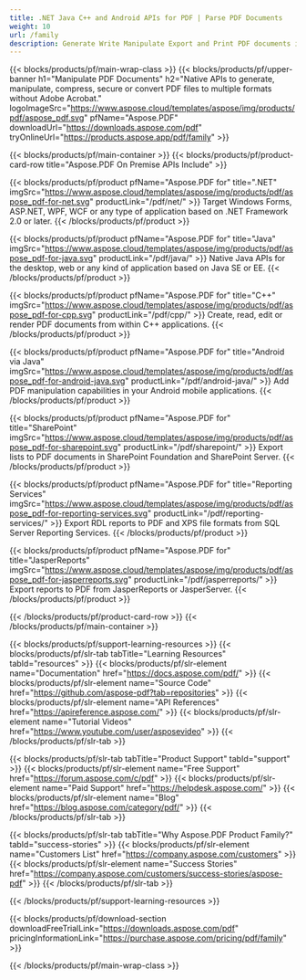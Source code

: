 ```yaml
---
title: .NET Java C++ and Android APIs for PDF | Parse PDF Documents 
weight: 10
url: /family
description: Generate Write Manipulate Export and Print PDF documents in .NET Java SharePoint Android apps using the relevant library. Export PDF in SSRS and JasperReports
---
```


{{< blocks/products/pf/main-wrap-class >}}
{{< blocks/products/pf/upper-banner h1="Manipulate PDF Documents" h2="Native APIs to generate, manipulate, compress, secure or convert PDF files to multiple formats without Adobe Acrobat." logoImageSrc="https://www.aspose.cloud/templates/aspose/img/products/pdf/aspose_pdf.svg" pfName="Aspose.PDF" downloadUrl="https://downloads.aspose.com/pdf" tryOnlineUrl="https://products.aspose.app/pdf/family" >}}

{{< blocks/products/pf/main-container >}}
{{< blocks/products/pf/product-card-row title="Aspose.PDF On Premise APIs Include" >}}

{{< blocks/products/pf/product pfName="Aspose.PDF for" title=".NET" imgSrc="https://www.aspose.cloud/templates/aspose/img/products/pdf/aspose_pdf-for-net.svg" productLink="/pdf/net/" >}}
Target Windows Forms, ASP.NET, WPF, WCF or any type of application based on .NET Framework 2.0 or later.
{{< /blocks/products/pf/product >}}

{{< blocks/products/pf/product pfName="Aspose.PDF for" title="Java" imgSrc="https://www.aspose.cloud/templates/aspose/img/products/pdf/aspose_pdf-for-java.svg" productLink="/pdf/java/" >}}
Native Java APIs for the desktop, web or any kind of application based on Java SE or EE.
{{< /blocks/products/pf/product >}}

{{< blocks/products/pf/product pfName="Aspose.PDF for" title="C++" imgSrc="https://www.aspose.cloud/templates/aspose/img/products/pdf/aspose_pdf-for-cpp.svg" productLink="/pdf/cpp/" >}}
Create, read, edit or render PDF documents from within C++ applications.
{{< /blocks/products/pf/product >}}

{{< blocks/products/pf/product pfName="Aspose.PDF for" title="Android via Java" imgSrc="https://www.aspose.cloud/templates/aspose/img/products/pdf/aspose_pdf-for-android-java.svg" productLink="/pdf/android-java/" >}}
Add PDF manipulation capabilities in your Android mobile applications.
{{< /blocks/products/pf/product >}}

{{< blocks/products/pf/product pfName="Aspose.PDF for" title="SharePoint" imgSrc="https://www.aspose.cloud/templates/aspose/img/products/pdf/aspose_pdf-for-sharepoint.svg" productLink="/pdf/sharepoint/" >}}
Export lists to PDF documents in SharePoint Foundation and SharePoint Server.
{{< /blocks/products/pf/product >}}

{{< blocks/products/pf/product pfName="Aspose.PDF for" title="Reporting Services" imgSrc="https://www.aspose.cloud/templates/aspose/img/products/pdf/aspose_pdf-for-reporting-services.svg" productLink="/pdf/reporting-services/" >}}
Export RDL reports to PDF and XPS file formats from SQL Server Reporting Services.
{{< /blocks/products/pf/product >}}

{{< blocks/products/pf/product pfName="Aspose.PDF for" title="JasperReports" imgSrc="https://www.aspose.cloud/templates/aspose/img/products/pdf/aspose_pdf-for-jasperreports.svg" productLink="/pdf/jasperreports/" >}}
Export reports to PDF from JasperReports or JasperServer.
{{< /blocks/products/pf/product >}}

{{< /blocks/products/pf/product-card-row >}}
{{< /blocks/products/pf/main-container >}}

{{< blocks/products/pf/support-learning-resources >}}
{{< blocks/products/pf/slr-tab tabTitle="Learning Resources" tabId="resources" >}}
{{< blocks/products/pf/slr-element name="Documentation" href="https://docs.aspose.com/pdf/" >}}
{{< blocks/products/pf/slr-element name="Source Code" href="https://github.com/aspose-pdf?tab=repositories" >}}
{{< blocks/products/pf/slr-element name="API References" href="https://apireference.aspose.com/" >}}
{{< blocks/products/pf/slr-element name="Tutorial Videos" href="https://www.youtube.com/user/asposevideo" >}}
{{< /blocks/products/pf/slr-tab >}}

{{< blocks/products/pf/slr-tab tabTitle="Product Support" tabId="support" >}}
{{< blocks/products/pf/slr-element name="Free Support" href="https://forum.aspose.com/c/pdf" >}}
{{< blocks/products/pf/slr-element name="Paid Support" href="https://helpdesk.aspose.com/" >}}
{{< blocks/products/pf/slr-element name="Blog" href="https://blog.aspose.com/category/pdf/" >}}
{{< /blocks/products/pf/slr-tab >}}

{{< blocks/products/pf/slr-tab tabTitle="Why Aspose.PDF Product Family?" tabId="success-stories" >}}
{{< blocks/products/pf/slr-element name="Customers List" href="https://company.aspose.com/customers" >}}
{{< blocks/products/pf/slr-element name="Success Stories" href="https://company.aspose.com/customers/success-stories/aspose-pdf" >}}
{{< /blocks/products/pf/slr-tab >}}

{{< /blocks/products/pf/support-learning-resources >}}

{{< blocks/products/pf/download-section downloadFreeTrialLink="https://downloads.aspose.com/pdf" pricingInformationLink="https://purchase.aspose.com/pricing/pdf/family" >}}

{{< /blocks/products/pf/main-wrap-class >}}
